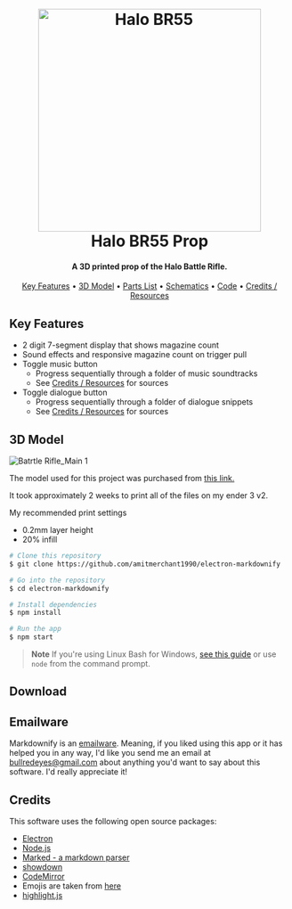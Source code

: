 
<h1 align="center">
  <br>
  <img src="https://github.com/user-attachments/assets/ef9d3ab1-fa8c-4b03-8b16-f6543722e2e7" alt="Halo BR55" width="400">
  <br>
  Halo BR55 Prop
  <br>
</h1>

<h4 align="center">A 3D printed prop of the Halo Battle Rifle.</h4>

<p align="center">
  <a href="#key-features">Key Features</a> •
  <a href="#3dmodel">3D Model</a> •
  <a href="#parts">Parts List</a> •
  <a href="#Schematics">Schematics</a> •
  <a href="#code">Code</a> •
  <a href="#credits-resources">Credits / Resources</a>
</p>

## Key Features

* 2 digit 7-segment display that shows magazine count
* Sound effects and responsive magazine count on trigger pull
* Toggle music button
  - Progress sequentially through a folder of music soundtracks
  - See <a href="#credits-resources">Credits / Resources</a> for sources
* Toggle dialogue button
  - Progress sequentially through a folder of dialogue snippets
  - See <a href="#credits-resources">Credits / Resources</a> for sources 

## 3D Model

![Batrtle Rifle_Main 1](https://github.com/user-attachments/assets/b23ef502-af31-4bf9-8a4a-9b81eee6aca8)

The model used for this project was purchased from <a href="https://www.etsy.com/listing/1596579158/br55-cannon-halo-printable-3d-model-stl?ga_order=most_relevant&ga_search_type=all&ga_view_type=gallery&ga_search_query=halo+br55&ref=sr_gallery-1-1&dd=1&content_source=9b0ec927c30374885e1954304b22e7a859dce2e9%253A1596579158&search_preloaded_img=1&organic_search_click=1">this link.</a>

It took approximately 2 weeks to print all of the files on my ender 3 v2. 

My recommended print settings
* 0.2mm layer height
* 20% infill

```bash
# Clone this repository
$ git clone https://github.com/amitmerchant1990/electron-markdownify

# Go into the repository
$ cd electron-markdownify

# Install dependencies
$ npm install

# Run the app
$ npm start
```

> **Note**
> If you're using Linux Bash for Windows, [see this guide](https://www.howtogeek.com/261575/how-to-run-graphical-linux-desktop-applications-from-windows-10s-bash-shell/) or use `node` from the command prompt.


## Download



## Emailware

Markdownify is an [emailware](https://en.wiktionary.org/wiki/emailware). Meaning, if you liked using this app or it has helped you in any way, I'd like you send me an email at <bullredeyes@gmail.com> about anything you'd want to say about this software. I'd really appreciate it!

## Credits

This software uses the following open source packages:

- [Electron](http://electron.atom.io/)
- [Node.js](https://nodejs.org/)
- [Marked - a markdown parser](https://github.com/chjj/marked)
- [showdown](http://showdownjs.github.io/showdown/)
- [CodeMirror](http://codemirror.net/)
- Emojis are taken from [here](https://github.com/arvida/emoji-cheat-sheet.com)
- [highlight.js](https://highlightjs.org/)
